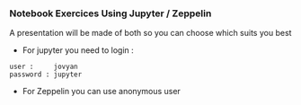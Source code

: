 ### Notebook Exercices Using Jupyter / Zeppelin  

A presentation will be made of both so you can choose which suits you best

- For jupyter you need to login : 
````
user :     jovyan
password : jupyter
````

- For Zeppelin you can use anonymous user 
